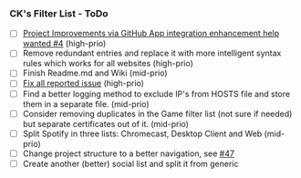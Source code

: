 ### CK's Filter List - ToDo

- [ ] [Project Improvements via GitHub App integration enhancement help wanted #4](https://github.com/CHEF-KOCH/CKs-FilterList/issues/4) (high-prio)
- [ ] Remove redundant entries and replace it with more intelligent syntax rules which works for all websites (high-prio)
- [ ] Finish Readme.md and Wiki (mid-prio)
- [ ] [Fix all reported issue](https://github.com/CHEF-KOCH/CKs-FilterList/issues) (high-prio)
- [ ] Find a better logging method to exclude IP's from HOSTS file and store them in a separate file. (mid-prio)
- [ ] Consider removing duplicates in the Game filter list (not sure if needed) but separate certificates out of it. (mid-prio)
- [ ] Split Spotify in three lists: Chromecast, Desktop Client and Web (mid-prio)
- [ ] Change project structure to a better navigation, see [#47](https://github.com/CHEF-KOCH/CKs-FilterList/issues/47)
- [ ] Create another (better) social list and split it from generic
